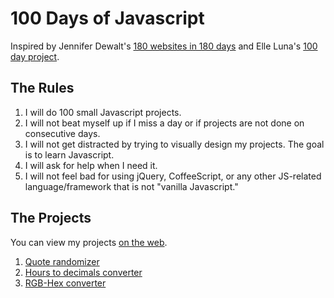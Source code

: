 # 100 Days of Javascript

Inspired by Jennifer Dewalt's [180 websites in 180 days](http://jenniferdewalt.com/index.html) and Elle Luna's [100 day project](https://thegreatdiscontent.com/100days).

## The Rules

1. I will do 100 small Javascript projects.
2. I will not beat myself up if I miss a day or if projects are not done on consecutive days.
3. I will not get distracted by trying to visually design my projects. The goal is to learn Javascript.
4. I will ask for help when I need it.
5. I will not feel bad for using jQuery, CoffeeScript, or any other JS-related language/framework that is not "vanilla Javascript." 

## The Projects

You can view my projects [on the web](http://jessica-eldredge.com/100-days-of-javascript/).

1. [Quote randomizer](projects/1-literary-notes/randomize.js)
2. [Hours to decimals converter](projects/2-hours-to-decimals/js/hours-conversion.js)
3. [RGB-Hex converter](projects/3-rgb-hex-converter/js/rgb-hex.js)

